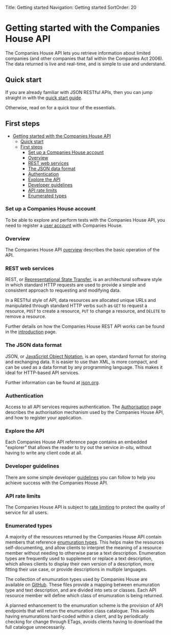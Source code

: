 Title: Getting started
Navigation: Getting started
SortOrder: 20

Getting started with the Companies House API
============================================

The Companies House API lets you retrieve information about limited
companies (and other companies that fall within the Companies Act 2006).
The data returned is live and real-time, and is simple to use and
understand.

Quick start
-----------

If you are already familiar with JSON RESTful APIs, then you can jump
straight in with the [quick start
guide](/guides/quickStart).

Otherwise, read on for a quick tour of the essentials.

First steps
-----------

- [Getting started with the Companies House API](#getting-started-with-the-companies-house-api)
  - [Quick start](#quick-start)
  - [First steps](#first-steps)
    - [Set up a Companies House account](#set-up-a-companies-house-account)
    - [Overview](#overview)
    - [REST web services](#rest-web-services)
    - [The JSON data format](#the-json-data-format)
    - [Authentication](#authentication)
    - [Explore the API](#explore-the-api)
    - [Developer guidelines](#developer-guidelines)
    - [API rate limits](#api-rate-limits)
    - [Enumerated types](#enumerated-types)

### Set up a Companies House account

To be able to explore and perform tests with the Companies House API,
you need to register a [user account](https://developer.companieshouse.gov.uk/developer/signin) with Companies
House.

### Overview

The Companies House API
[overview](/guides/companiesHouseAPI)
describes the basic operation of the API.

### REST web services

REST, or [Representational State
Transfer](http://en.wikipedia.org/wiki/Representational_state_transfer),
is an architectural software style in which standard HTTP requests are
used to provide a simple and consistent approach to requesting and
modifying data.

In a RESTful style of API, data resources are allocated unique URLs and
manipulated through standard HTTP verbs such as `GET` to request a
resource, `POST` to create a resource, `PUT` to change a resource, and
`DELETE` to remove a resource.

Further details on how the Companies House REST API works can be found
in the
[introduction](/guides/introduction)
page.

### The JSON data format

JSON, or [JavaScript Object
Notation](https://en.wikipedia.org/wiki/JSON), is an open, standard
format for storing and exchanging data. It is easier to use than XML, is
more compact, and can be used as a data format by any programming
language. This makes it ideal for HTTP-based API services.

Further information can be found at [json.org](http://www.json.org).

### Authentication

Access to all API services requires authentication. The
[Authorisation](/guides/authorisation)
page describes the authorisation mechanism used by the Companies House
API, and how to register your application.

### Explore the API

Each Companies House API reference page contains an embedded "explorer"
that allows the reader to try out the service *in-situ*, without having
to write any client code at all.

### Developer guidelines

There are some simple developer
[guidelines](/guides/developerGuidelines)
you can follow to help you achieve success with the Companies House API.

### API rate limits

The Companies House API is subject to [rate
limiting](/guides/rateLimiting) to protect
the quality of service for all users.

### Enumerated types

A majority of the resources returned by the Companies House API contain
members that reference [enumuration
types](https://en.wikipedia.org/wiki/Enumerated_type). This helps make
the resources self-documenting, and allow clients to interpret the
meaning of a resource member without needing to otherwise parse a text
description. Enumeration types are frequently used to supplement or
replace a text description, which allows clients to display their own
version of a description, more fitting their use case, or provide
descriptions in multiple languages.

The collection of enumuration types used by Companies House are
available on
[GitHub](https://github.com/companieshouse/api-enumerations). These
files provide a mapping between enumuration type and text description,
and are divided into sets or classes. Each API resource member will
define which class of enumuration is being returned.

A planned enhancement to the enumuration scheme is the provision of API
endpoints that will return the enumuration class catalogue. This avoids
having enumurations hard-coded within a client, and by periodically
checking for change through ETags, avoids clients having to download the
full catalogue unnecessarily.

